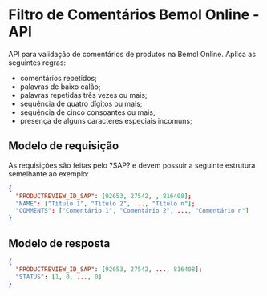 # Filtro de Comentários Bemol Online - API  
  
API para validação de comentários de produtos na Bemol Online. Aplica as seguintes regras:  
* comentários repetidos;  
* palavras de baixo calão;  
* palavras repetidas três vezes ou mais;  
* sequência de quatro dígitos ou mais;  
* sequência de cinco consoantes ou mais;  
* presença de alguns caracteres especiais incomuns;  
  
## Modelo de requisição  
As requisições são feitas pelo ?SAP? e devem possuir a seguinte estrutura semelhante ao exemplo: 
  
```json  
{  
  "PRODUCTREVIEW_ID_SAP": [92653, 27542, , 816408];  
  "NAME": ["Título 1", "Título 2", ..., "Título n"];  
  "COMMENTS": ["Comentário 1", "Comentário 2", ..., "Comentário n"]  
}  
```  
  
## Modelo de resposta  
  
```json  
{  
  "PRODUCTREVIEW_ID_SAP": [92653, 27542, ..., 816408];  
  "STATUS": [1, 0, ..., 0]  
}  
```